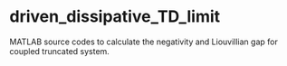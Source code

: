 # driven_dissipative_TD_limit

MATLAB source codes to calculate the negativity and Liouvillian gap for coupled truncated system.
